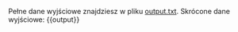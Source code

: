 Pełne dane wyjściowe znajdziesz w pliku [output.txt](persistent_data_path/output.txt).
Skrócone dane wyjściowe:
{{output}}